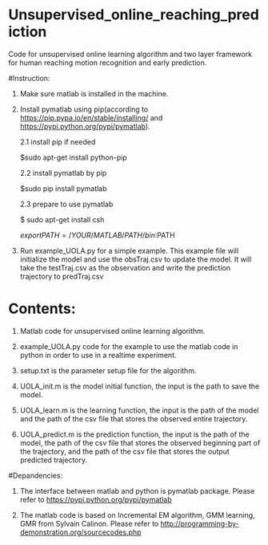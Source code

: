 # Unsupervised_online_reaching_prediction
Code for unsupervised online learning algorithm and two layer framework for human reaching motion recognition and early prediction.

#Instruction:
1. Make sure matlab is installed in the machine.

2. Install pymatlab using pip(according to https://pip.pypa.io/en/stable/installing/ and https://pypi.python.org/pypi/pymatlab).

      2.1 install pip if needed
      
      $sudo apt-get install python-pip
      
      2.2 install pymatlab by pip
      
      $sudo pip install pymatlab

      2.3 prepare to use pymatlab
      
      $ sudo apt-get install csh
  
      $export PATH=/YOUR/MATLAB/PATH/bin:$PATH

3. Run example_UOLA.py for a simple example. This example file will initialize the model and use the obsTraj.csv to update the model. It will take the testTraj.csv as the observation and write the prediction trajectory to predTraj.csv 

# Contents:
1. Matlab code for unsupervised online learning algorithm.

2. example_UOLA.py code for the example to use the matlab code in python in order to use in a realtime experiment.

3. setup.txt is the parameter setup file for the algorithm.

4. UOLA_init.m is the model initial function, the input is the path to save the model.

5. UOLA_learn.m is the learning function, the input is the path of the model and the path of the csv file that stores the observed entire trajectory.

6. UOLA_predict.m is the prediction function, the input is the path of the model, the path of the csv file that stores the observed beginning part of the trajectory, and the path of the csv file that stores the output predicted trajectory.

#Depandencies:

1. The interface between matlab and python is pymatlab package. Please refer to https://pypi.python.org/pypi/pymatlab

2. The matlab code is based on Incremental EM algorithm, GMM learning, GMR from Sylvain Calinon. Please refer to http://programming-by-demonstration.org/sourcecodes.php
  

